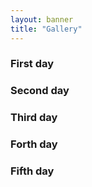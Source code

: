 ```yaml
---
layout: banner
title: "Gallery"
---
```


### First day

### Second day

### Third day

### Forth day

### Fifth day